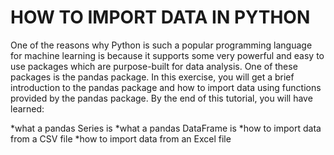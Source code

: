 # HOW TO IMPORT DATA IN PYTHON
One of the reasons why Python is such a popular programming language for machine learning is because it supports some very powerful and easy to use packages which are purpose-built for data analysis. One of these packages is the pandas package. In this exercise, you will get a brief introduction to the pandas package and how to import data using functions provided by the pandas package. By the end of this tutorial, you will have learned:

*what a pandas Series is
*what a pandas DataFrame is
*how to import data from a CSV file
*how to import data from an Excel file
